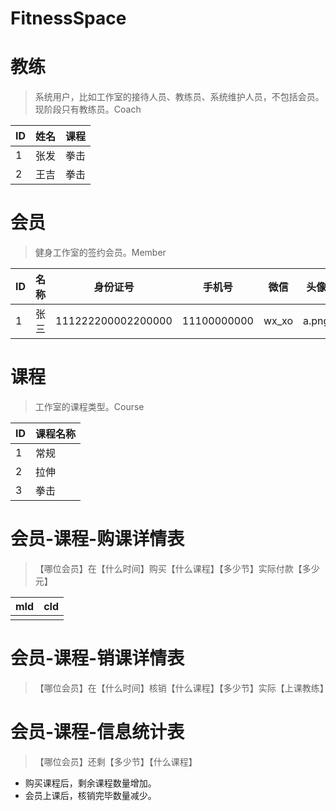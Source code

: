 # FitnessSpace

# 教练

> 系统用户，比如工作室的接待人员、教练员、系统维护人员，不包括会员。
> 现阶段只有教练员。Coach

| ID  | 姓名  | 课程  |
|-----|-----|-----|
| 1   | 张发  | 拳击  |
| 2   | 王吉  | 拳击  |

# 会员

> 健身工作室的签约会员。Member

| ID  | 名称  | 身份证号               | 手机号         | 微信    | 头像    |
|-----|-----|--------------------|-------------|-------|-------|
| 1   | 张三  | 111222200002200000 | 11100000000 | wx_xo | a.png |

# 课程

> 工作室的课程类型。Course

| ID  | 课程名称 |
|-----|------|
| 1   | 常规   |
| 2   | 拉伸   |
| 3   | 拳击   |

# 会员-课程-购课详情表

> 【哪位会员】在【什么时间】购买【什么课程】【多少节】实际付款【多少元】

| mId | cId |
|-----|-----|
|     |     |

# 会员-课程-销课详情表

> 【哪位会员】在【什么时间】核销【什么课程】【多少节】实际【上课教练】

# 会员-课程-信息统计表

> 【哪位会员】还剩【多少节】【什么课程】

- 购买课程后，剩余课程数量增加。
- 会员上课后，核销完毕数量减少。
